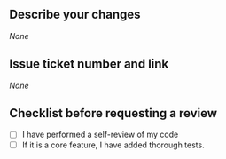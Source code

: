 ## Describe your changes

_None_

## Issue ticket number and link

_None_

## Checklist before requesting a review

- [ ] I have performed a self-review of my code
- [ ] If it is a core feature, I have added thorough tests.
